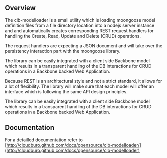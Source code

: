 ## Overview

The clb-modelloader is a small utility which is loading moongoose model definition files from a file directory location into a nodejs server instance and and automatically creates corresponding REST request handlers for handling the Create, Read, Update and Delete (CRUD) operations.

The request handlers are expecting a JSON document and will take over the persistency interaction part with the moongoose library.

The library can be easily integrated with a client side Backbone model which results in a transparent handling of the DB interactions for CRUD operations in a Backbone backed Web Application.

Because REST is an architectural style and not a strict standard, it allows for a lot of flexibility. The library will make sure that each model will offer an interface which is following the same API design principles.

The library can be easily integrated with a client side Backbone model which results in a transparent handling of the DB interactions for CRUD operations in a Backbone backed Web Application.

## Documentation

For a detailled documentation refer to [http://cloudburo.github.com/docs/opensource/clb-modelloader/](http://cloudburo.github.com/docs/opensource/clb-modelloader)




